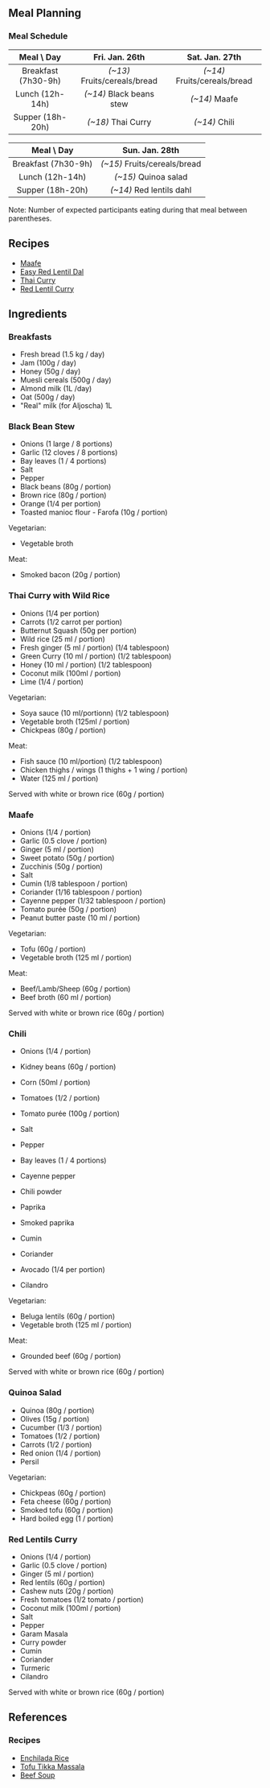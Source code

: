 ## Meal Planning

### Meal Schedule

| Meal \ Day           | Fri. Jan. 26th                  | Sat. Jan. 27th               | 
| :------------------: | :---------------------------:   | :--------------------------: |
| Breakfast (7h30-9h)  | *(~13)* Fruits/cereals/bread    | *(~14)* Fruits/cereals/bread |
| Lunch     (12h-14h)  | *(~14)* Black beans stew        | *(~14)* Maafe                |
| Supper    (18h-20h)  | *(~18)* Thai Curry              | *(~14)* Chili                |

| Meal \ Day           | Sun. Jan. 28th |
| :------------------: | :------------: |
| Breakfast (7h30-9h)  | *(~15)* Fruits/cereals/bread | 
| Lunch     (12h-14h)  | *(~15)* Quinoa salad         |
| Supper    (18h-20h)  | *(~14)* Red lentils dahl     |
 
Note: Number of expected participants eating during that meal between parentheses. 

## Recipes

* [Maafe](https://sweetpeasandsaffron.com/african-peanut-stew/)
* [Easy Red Lentil Dal](https://sweetpeasandsaffron.com/lentil-dal-recipe/)
* [Thai Curry](https://sweetpeasandsaffron.com/thai-slow-cooker-chicken-wild-rice-soup/)
* [Red Lentil Curry](https://sweetpeasandsaffron.com/slow-cooker-butternut-squash-lentil-curry/)

## Ingredients

### Breakfasts

  * Fresh bread (1.5 kg / day)
  * Jam (100g / day)
  * Honey (50g / day)
  * Muesli cereals (500g / day)
  * Almond milk (1L /day)
  * Oat (500g / day) 
  * "Real" milk (for Aljoscha) 1L

### Black Bean Stew

  * Onions (1 large / 8 portions)
  * Garlic (12 cloves / 8 portions)
  * Bay leaves (1 / 4 portions)
  * Salt
  * Pepper
  * Black beans (80g / portion)
  * Brown rice (80g / portion)
  * Orange (1/4 per portion)
  * Toasted manioc flour - Farofa (10g / portion)

Vegetarian:

  * Vegetable broth

Meat:

  * Smoked bacon (20g / portion)

### Thai Curry with Wild Rice

  * Onions (1/4 per portion)
  * Carrots (1/2 carrot per portion)
  * Butternut Squash (50g per portion)
  * Wild rice (25 ml / portion)
  * Fresh ginger (5 ml / portion) (1/4 tablespoon)
  * Green Curry (10 ml / portion) (1/2 tablespoon)
  * Honey (10 ml / portion) (1/2 tablespoon)
  * Coconut milk (100ml / portion) 
  * Lime (1/4 / portion)

Vegetarian:
  * Soya sauce (10 ml/portionn) (1/2 tablespoon)
  * Vegetable broth (125ml / portion)
  * Chickpeas (80g / portion)

Meat:
  * Fish sauce (10 ml/portion) (1/2 tablespoon)
  * Chicken thighs / wings (1 thighs + 1 wing / portion)
  * Water (125 ml / portion)

Served with white or brown rice (60g / portion)

### Maafe

  * Onions (1/4 / portion)
  * Garlic (0.5 clove / portion)
  * Ginger (5 ml / portion)
  * Sweet potato (50g / portion)
  * Zucchinis (50g / portion)
  * Salt
  * Cumin (1/8 tablespoon / portion)
  * Coriander (1/16 tablespoon / portion)
  * Cayenne pepper (1/32 tablespoon / portion)
  * Tomato purée (50g / portion)
  * Peanut butter paste (10 ml / portion)

Vegetarian:
  * Tofu (60g / portion)
  * Vegetable broth (125 ml / portion)

Meat:
  * Beef/Lamb/Sheep (60g / portion) 
  * Beef broth (60 ml / portion)

Served with white or brown rice (60g / portion)

### Chili

   * Onions (1/4 / portion)
   * Kidney beans (60g / portion)
   * Corn (50ml / portion)
   * Tomatoes (1/2 / portion)
   * Tomato purée (100g / portion)
   * Salt
   * Pepper
   * Bay leaves (1 / 4 portions)
   * Cayenne pepper
   * Chili powder
   * Paprika
   * Smoked paprika
   * Cumin
   * Coriander

   * Avocado (1/4 per portion)
   * Cilandro

Vegetarian:
   * Beluga lentils (60g / portion)
   * Vegetable broth (125 ml / portion)

Meat:
   * Grounded beef (60g / portion)

Served with white or brown rice (60g / portion)

### Quinoa Salad
   * Quinoa (80g / portion)
   * Olives (15g / portion)
   * Cucumber (1/3 / portion) 
   * Tomatoes (1/2 / portion)
   * Carrots  (1/2 / portion)
   * Red onion (1/4 / portion)
   * Persil

Vegetarian:
   * Chickpeas (60g / portion)
   * Feta cheese (60g / portion)
   * Smoked tofu (60g / portion)
   * Hard boiled egg (1 / portion)

### Red Lentils Curry

   * Onions (1/4 / portion)
   * Garlic (0.5 clove / portion)
   * Ginger (5 ml / portion)
   * Red lentils (60g / portion)
   * Cashew nuts (20g / portion)
   * Fresh tomatoes (1/2 tomato / portion)
   * Coconut milk (100ml / portion)
   * Salt
   * Pepper
   * Garam Masala
   * Curry powder
   * Cumin
   * Coriander 
   * Turmeric
   * Cilandro

Served with white or brown rice (60g / portion)


##  References

### Recipes

* [Enchilada Rice](https://sweetpeasandsaffron.com/instant-pot-enchilada-rice/)
* [Tofu Tikka Massala](https://sweetpeasandsaffron.com/vegan-slow-cooker-tikka-masala/)
* [Beef Soup](https://sweetpeasandsaffron.com/instant-pot-vegetable-beef-soup/)
